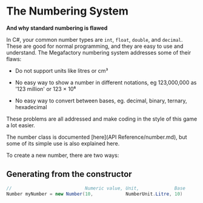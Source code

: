 # The Numbering System
**And why standard numbering is flawed**

In C#, your common number types are `int`, `float`, `double`, and `decimal`. These are good for normal programming, and they are easy to use and understand. The Megafactory numbering system addresses some of their flaws:

- Do not support units like litres or cm³

- No easy way to show a number in different notations, eg 123,000,000 as '123 million' or 123 × 10⁶

- No easy way to convert between bases, eg. decimal, binary, ternary, hexadecimal

These problems are all addressed and make coding in the style of this game a lot easier.

The number class is documented [here](API Reference/number.md), but some of its simple use is also explained here.

To create a new number, there are two ways:
## Generating from the constructor
```cs
//                           Numeric value, Unit,             Base
Number myNumber = new Number(10,            NumberUnit.Litre, 10)
```